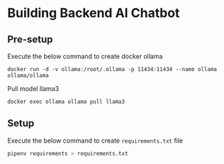 # Building Backend AI Chatbot

## Pre-setup

Execute the below command to create docker ollama
```
docker run -d -v ollama:/root/.ollama -p 11434:11434 --name ollama ollama/ollama
```
Pull model llama3
```
docker exec ollama ollama pull llama3  
```

## Setup

Execute the below command to create `requirements.txt` file

```bash
pipenv requirements > requirements.txt
```